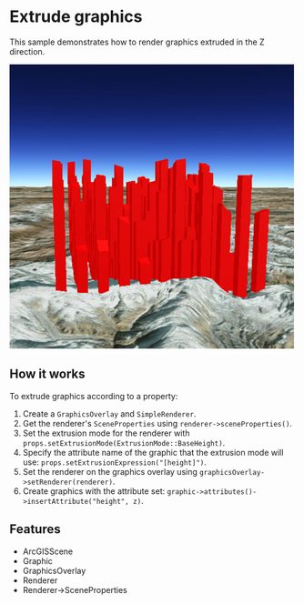 # Extrude graphics

This sample demonstrates how to render graphics extruded in the Z direction.

![](screenshot.png)

## How it works
To extrude graphics according to a property:

1. Create a `GraphicsOverlay` and `SimpleRenderer`.
2. Get the renderer's `SceneProperties` using `renderer->sceneProperties()`.
3. Set the extrusion mode for the renderer with `props.setExtrusionMode(ExtrusionMode::BaseHeight)`.
4. Specify the attribute name of the graphic that the extrusion mode will use: `props.setExtrusionExpression("[height]")`.
5. Set the renderer on the graphics overlay using `graphicsOverlay->setRenderer(renderer)`.
6. Create graphics with the attribute set: `graphic->attributes()->insertAttribute("height", z)`.

## Features
- ArcGISScene
- Graphic
- GraphicsOverlay
- Renderer
- Renderer->SceneProperties

